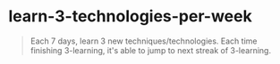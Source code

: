 # learn-3-technologies-per-week
> Each 7 days, learn 3 new techniques/technologies. Each time finishing 3-learning, it's able to jump to next streak of 3-learning.
